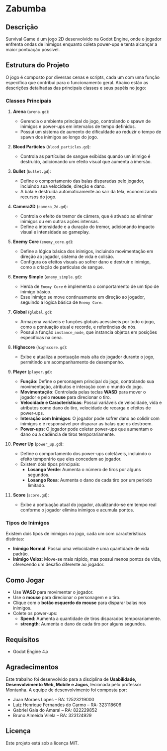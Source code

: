 # Zabumba

## Descrição
Survival Game é um jogo 2D desenvolvido na Godot Engine, onde o jogador enfrenta ondas de inimigos enquanto coleta power-ups e tenta alcançar a maior pontuação possível.

## Estrutura do Projeto
O jogo é composto por diversas cenas e scripts, cada um com uma função específica que contribui para o funcionamento geral. Abaixo estão as descrições detalhadas das principais classes e seus papéis no jogo:

### Classes Principais

1. **Arena** (`arena.gd`): 
   - Gerencia o ambiente principal do jogo, controlando o spawn de inimigos e power-ups em intervalos de tempo definidos.
   - Possui um sistema de aumento de dificuldade ao reduzir o tempo de spawn dos inimigos ao longo do jogo.

2. **Blood Particles** (`blood_particles.gd`): 
   - Controla as partículas de sangue exibidas quando um inimigo é destruído, adicionando um efeito visual que aumenta a imersão.

3. **Bullet** (`bullet.gd`): 
   - Define o comportamento das balas disparadas pelo jogador, incluindo sua velocidade, direção e dano.
   - A bala é destruída automaticamente ao sair da tela, economizando recursos do jogo.

4. **Camera2D** (`camera_2d.gd`): 
   - Controla o efeito de tremor de câmera, que é ativado ao eliminar inimigos ou em outras ações intensas.
   - Define a intensidade e a duração do tremor, adicionando impacto visual e intensidade ao gameplay.

5. **Enemy Core** (`enemy_core.gd`): 
   - Define a lógica básica dos inimigos, incluindo movimentação em direção ao jogador, sistema de vida e colisão.
   - Configura os efeitos visuais ao sofrer dano e destruir o inimigo, como a criação de partículas de sangue.

6. **Enemy Simple** (`enemy_simple.gd`): 
   - Herda de `Enemy Core` e implementa o comportamento de um tipo de inimigo básico.
   - Esse inimigo se move continuamente em direção ao jogador, seguindo a lógica básica de `Enemy Core`.

7. **Global** (`global.gd`): 
   - Armazena variáveis e funções globais acessíveis por todo o jogo, como a pontuação atual e recorde, e referências de nós.
   - Possui a função `instance_node`, que instancia objetos em posições específicas na cena.

8. **Highscore** (`highscore.gd`): 
   - Exibe e atualiza a pontuação mais alta do jogador durante o jogo, permitindo um acompanhamento de desempenho.

9. **Player** (`player.gd`): 
   - **Função**: Define o personagem principal do jogo, controlando sua movimentação, atributos e interação com o mundo do jogo.
   - **Movimentação**: Controlada pelas teclas **WASD** para mover o jogador e pelo **mouse** para direcionar o tiro.
   - **Velocidade e Características**: Possui variáveis de velocidade, vida e atributos como dano do tiro, velocidade de recarga e efeitos de power-ups.
   - **Interação com Inimigos**: O jogador pode sofrer dano ao colidir com inimigos e é responsável por disparar as balas que os destroem.
   - **Power-ups**: O jogador pode coletar power-ups que aumentam o dano ou a cadência de tiros temporariamente.

10. **Power Up** (`power_up.gd`): 
    - Define o comportamento dos power-ups coletáveis, incluindo o efeito temporário que eles concedem ao jogador.
    - Existem dois tipos principais:
      - **Losango Verde**: Aumenta o número de tiros por alguns segundos.
      - **Losango Rosa**: Aumenta o dano de cada tiro por um período limitado.

11. **Score** (`score.gd`): 
    - Exibe a pontuação atual do jogador, atualizando-se em tempo real conforme o jogador elimina inimigos e acumula pontos.

### Tipos de Inimigos
Existem dois tipos de inimigos no jogo, cada um com características distintas:

- **Inimigo Normal**: Possui uma velocidade e uma quantidade de vida padrão.
- **Inimigo Veloz**: Move-se mais rápido, mas possui menos pontos de vida, oferecendo um desafio diferente ao jogador.

## Como Jogar
- Use **WASD** para movimentar o jogador.
- Use o **mouse** para direcionar o personagem e o tiro.
- Clique com o **botão esquerdo do mouse** para disparar balas nos inimigos.
- Colete os power-ups:
  - **Speed**: Aumenta a quantidade de tiros disparados temporariamente.
  - **strength**: Aumenta o dano de cada tiro por alguns segundos.

## Requisitos
- Godot Engine 4.x

## Agradecimentos
Este trabalho foi desenvolvido para a disciplina de **Usabilidade, Desenvolvimento Web, Mobile e Jogos**, lecionada pelo professor Montanha. A equipe de desenvolvimento foi composta por:

- Juan Moraes Lopes – RA: 12523219000
- Luiz Henrique Fernandes do Carmo – RA: 323118606
- Gabriel Gaia do Amaral – RA: 822229852
- Bruno Almeida Vilela – RA: 323124929


## Licença
Este projeto está sob a licença MIT.
